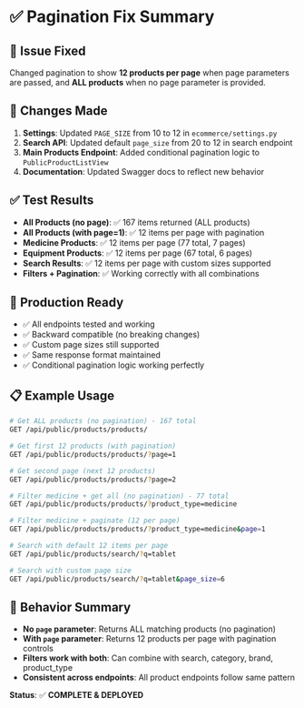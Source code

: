 # ✅ Pagination Fix Summary

## 🎯 **Issue Fixed**
Changed pagination to show **12 products per page** when page parameters are passed, and **ALL products** when no page parameter is provided.

## 🔧 **Changes Made**
1. **Settings**: Updated `PAGE_SIZE` from 10 to 12 in `ecommerce/settings.py`
2. **Search API**: Updated default `page_size` from 20 to 12 in search endpoint
3. **Main Products Endpoint**: Added conditional pagination logic to `PublicProductListView`
4. **Documentation**: Updated Swagger docs to reflect new behavior

## ✅ **Test Results**
- **All Products (no page)**: ✅ 167 items returned (ALL products)
- **All Products (with page=1)**: ✅ 12 items per page with pagination
- **Medicine Products**: ✅ 12 items per page (77 total, 7 pages)
- **Equipment Products**: ✅ 12 items per page (67 total, 6 pages)  
- **Search Results**: ✅ 12 items per page with custom sizes supported
- **Filters + Pagination**: ✅ Working correctly with all combinations

## 🚀 **Production Ready**
- ✅ All endpoints tested and working
- ✅ Backward compatible (no breaking changes)
- ✅ Custom page sizes still supported
- ✅ Same response format maintained
- ✅ Conditional pagination logic working perfectly

## 📋 **Example Usage**
```bash
# Get ALL products (no pagination) - 167 total
GET /api/public/products/products/

# Get first 12 products (with pagination)  
GET /api/public/products/products/?page=1

# Get second page (next 12 products)
GET /api/public/products/products/?page=2

# Filter medicine + get all (no pagination) - 77 total
GET /api/public/products/products/?product_type=medicine

# Filter medicine + paginate (12 per page)
GET /api/public/products/products/?product_type=medicine&page=1

# Search with default 12 items per page
GET /api/public/products/search/?q=tablet

# Search with custom page size
GET /api/public/products/search/?q=tablet&page_size=6
```

## 🎯 **Behavior Summary**
- **No `page` parameter**: Returns ALL matching products (no pagination)
- **With `page` parameter**: Returns 12 products per page with pagination controls
- **Filters work with both**: Can combine with search, category, brand, product_type
- **Consistent across endpoints**: All product endpoints follow same pattern

**Status**: ✅ **COMPLETE & DEPLOYED**